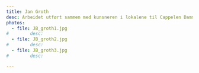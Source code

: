 ```yaml
---
title: Jan Groth
desc: Arbeidet utført sammen med kunsneren i lokalene til Cappelen Damm`s lokaler for Signex.
photos:
  - file: JB_groth1.jpg
#        desc:
  - file: JB_groth2.jpg
#        desc:
  - file: JB_groth3.jpg
#        desc:

---
```

